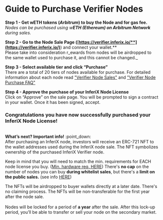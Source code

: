 # Guide to Purchase Verifier Nodes

**Step 1 - Get wETH tokens (**_**Arbitrum**_**) to buy the Node and for gas fee.**\
_Nodes can be purchased using w**ETH (Ethereum) on Arbitrum Network** during sales._



**Step 2 - Go to the Node Sale Page (**[**https://verifier.inferix.io/**](https://verifier.inferix.io/)**) and connect your wallet.**  \
Please take into consideration r_ewards from nodes will be airdropped to the same wallet used to purchase it, and this cannot be changed._



**Step 3 - Select available tier and click “Purchase”**\
There are a total of 20 tiers of nodes available for purchase.  For detailed information about each node read ["Verifier Node Sales"](./) and ["Verifier Node Purchase FAQ"](verifier-node-purchase-faq.md)



**Step 4 - Approve the purchase of your InferiX Node License**\
Click on “Approve” on the sale page. You will be prompted to sign a contract in your wallet. Once it has been signed, accept.

### **Congratulations you have now successfully purchased your InferiX Node License!**

\
**What’s next? Important info!**  :point\_down:\
After purchasing an InferiX node, investors will receive an ERC-721 NFT to the wallet addresses used during the InferiX node sale. The NFT symbolizes ownership of the purchased InferiX Verifier node.&#x20;

Keep in mind that you will need to match the min. requirements for EACH node license you buy.  ([Min. hardware req. ](../../inferix-whitepaper/appendix-c-hardware-requirements-for-nodes.md)[HERE](../../inferix-whitepaper/appendix.md)) There's **no cap** on the number of nodes you can buy **during whitelist sales**, but there's a **limit on the public sales.** (see info [HERE](./))&#x20;

The NFTs will be airdropped to buyer wallets directly at a later date. There's no claiming process. The NFTs will be non-transferable for the first year after the node sale. \
\
Nodes will be locked for a period of **a year** after the sale. After this lock-up period, you’ll be able to transfer or sell your node on the secondary market.
